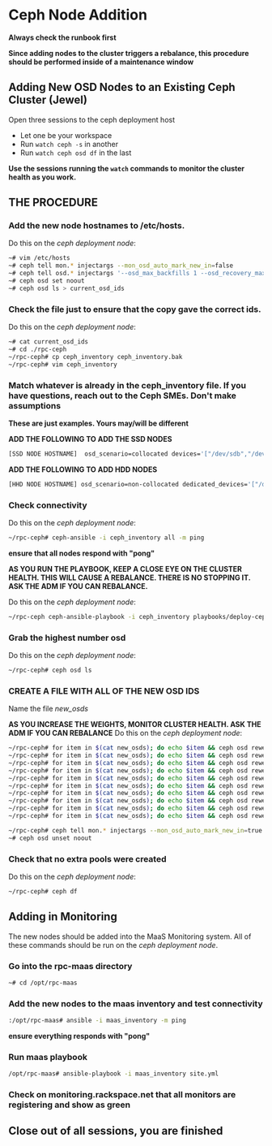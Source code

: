 # Ceph Node Addition


**Always check the runbook first**

**Since adding nodes to the cluster triggers a rebalance, this procedure should be performed inside of a maintenance window**

## Adding New OSD Nodes to an Existing Ceph Cluster (Jewel)

Open three sessions to the ceph deployment host

* Let one be your workspace
* Run ` watch ceph -s ` in another
* Run ` watch ceph osd df ` in the last

**Use the sessions running the `watch` commands to monitor the cluster health as you work.**


## THE PROCEDURE

### Add the new node hostnames to /etc/hosts.  
Do this on the *ceph deployment node*:
```bash
~# vim /etc/hosts
~# ceph tell mon.* injectargs --mon_osd_auto_mark_new_in=false
~# ceph tell osd.* injectargs '--osd_max_backfills 1 --osd_recovery_max_active 1'
~# ceph osd set noout
~# ceph osd ls > current_osd_ids
```

### Check the file just to ensure that the copy gave the correct ids.  
Do this on the *ceph deployment node*:
```bash
~# cat current_osd_ids 
~# cd ./rpc-ceph
~/rpc-ceph# cp ceph_inventory ceph_inventory.bak
~/rpc-ceph# vim ceph_inventory
```

### Match whatever is already in the ceph_inventory file. If you have questions, reach out to the Ceph SMEs. Don't make assumptions

**These are just examples. Yours may/will be different**

**ADD THE FOLLOWING TO ADD THE SSD NODES**
```bash
[SSD NODE HOSTNAME]  osd_scenario=collocated devices='["/dev/sdb","/dev/sdc", "/dev/sdd","/dev/sde","/dev/sdf","/dev/sdg","/dev/sdh","/dev/sdi","/dev/sdj","/dev/sdk","/dev/sdl","/dev/sdm","/dev/sdn","/dev/sdo","/dev/sdp","/dev/sdq","/dev/sdr","/dev/sds","/dev/sdt","/dev/sdu","/dev/sdv","/dev/sdw","/dev/sdx","/dev/sdy"]'
```

 **ADD THE FOLLOWING TO ADD HDD NODES**
```bash
[HHD NODE HOSTNAME] osd_scenario=non-collocated dedicated_devices='["/dev/sdb","/dev/sdb","/dev/sdb","/dev/sdb","/dev/sdc","/dev/sdc","/dev/sdc","/dev/sdc"]' devices='["/dev/sdd","/dev/sde","/dev/sdf","/dev/sdg","/dev/sdh","/dev/sdi","/dev/sdj","/dev/sdk"]'
```

### Check connectivity
Do this on the *ceph deployment node*:
```bash
~/rpc-ceph# ceph-ansible -i ceph_inventory all -m ping
```
**ensure that all nodes respond with "pong"**

**AS YOU RUN THE PLAYBOOK, KEEP A CLOSE EYE ON THE CLUSTER HEALTH. THIS WILL CAUSE A REBALANCE. THERE IS NO STOPPING IT. ASK THE ADM IF YOU CAN REBALANCE.**

Do this on the *ceph deployment node*:
```bash
~/rpc-ceph ceph-ansible-playbook -i ceph_inventory playbooks/deploy-ceph.yml
```

### Grab the highest number osd
Do this on the *ceph deployment node*:
```bash
~/rpc-ceph# ceph osd ls 
```

### CREATE A FILE WITH ALL OF THE NEW OSD IDS 
Name the file *new_osds*

**AS YOU INCREASE THE WEIGHTS, MONITOR CLUSTER HEALTH. ASK THE ADM IF YOU CAN REBALANCE**
Do this on the *ceph deployment node*:
```bash
~/rpc-ceph# for item in $(cat new_osds); do echo $item && ceph osd reweight $item .1; done;
~/rpc-ceph# for item in $(cat new_osds); do echo $item && ceph osd reweight $item .2; done;
~/rpc-ceph# for item in $(cat new_osds); do echo $item && ceph osd reweight $item .3; done;
~/rpc-ceph# for item in $(cat new_osds); do echo $item && ceph osd reweight $item .4; done;
~/rpc-ceph# for item in $(cat new_osds); do echo $item && ceph osd reweight $item .5; done;
~/rpc-ceph# for item in $(cat new_osds); do echo $item && ceph osd reweight $item .6; done;
~/rpc-ceph# for item in $(cat new_osds); do echo $item && ceph osd reweight $item .7; done;
~/rpc-ceph# for item in $(cat new_osds); do echo $item && ceph osd reweight $item .8; done;
~/rpc-ceph# for item in $(cat new_osds); do echo $item && ceph osd reweight $item .9; done;
~/rpc-ceph# for item in $(cat new_osds); do echo $item && ceph osd reweight $item 1.0; done;

~/rpc-ceph# ceph tell mon.* injectargs --mon_osd_auto_mark_new_in=true
~# ceph osd unset noout
```

### Check that no extra pools were created
Do this on the *ceph deployment node*:
```bash
~/rpc-ceph# ceph df
```

## Adding in Monitoring
The new nodes should be added into the MaaS Monitoring system. All of these commands should be run on the *ceph deployment node*.

### Go into the rpc-maas directory
```bash
~# cd /opt/rpc-maas
```

### Add the new nodes to the maas inventory and test connectivity
```bash
:/opt/rpc-maas# ansible -i maas_inventory -m ping
``` 
**ensure everything responds with "pong"**

### Run maas playbook
```bash
/opt/rpc-maas# ansible-playbook -i maas_inventory site.yml
```

### Check on monitoring.rackspace.net that all monitors are registering and show as green

## Close out of all sessions, you are finished